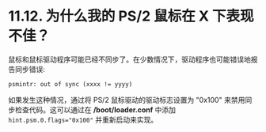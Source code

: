 # 11.12. 为什么我的 PS/2 鼠标在 X 下表现不佳？

鼠标和鼠标驱动程序可能已经不同步了。在少数情况下，驱动程序也可能错误地报告同步错误:

```
psmintr: out of sync (xxxx != yyyy)
```

如果发生这种情况，通过将 PS/2 鼠标驱动的驱动标志设置为 "0x100" 来禁用同步检查代码。这可以通过在 **/boot/loader.conf** 中添加 `hint.psm.0.flags="0x100"` 并重新启动来实现。
